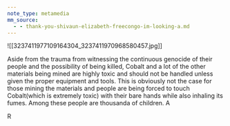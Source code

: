 ```yaml
---
note_type: metamedia
mm_source:
  - - thank-you-shivaun-elizabeth-freecongo-im-looking-a.md
---
```


![[3237411977109164304_3237411970968580457.jpg]]

Aside from the trauma from witnessing the
continuous genocide of their people and the
possibility of being killed, Cobalt and a lot of the
other materials being mined are highly toxic and
should not be handled unless given the proper
equipment and tools. This is obviously not the case
for those mining the materials and people are
being forced to touch Cobalt(which is extremely
toxic) with their bare hands while also inhaling its
fumes. Among these people are thousanda of
children. A

R

